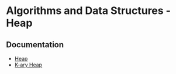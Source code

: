 # Algorithms and Data Structures - Heap

## Documentation
- [Heap](https://www.cs.usfca.edu/~galles/visualization/Heap.html)
- [K-ary Heap](https://www.geeksforgeeks.org/k-ary-heap/)
